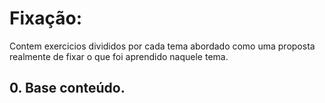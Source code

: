 # Fixação:

Contem exercicios divididos por cada tema abordado como uma proposta realmente de fixar o que foi aprendido naquele tema.

## 0. Base conteúdo.